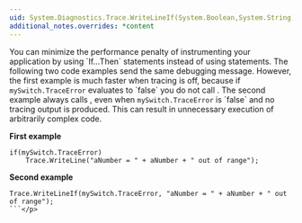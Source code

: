```yaml
---
uid: System.Diagnostics.Trace.WriteLineIf(System.Boolean,System.String)
additional_notes.overrides: *content
---
```


<p>You can minimize the performance penalty of instrumenting your application by using `If...Then` statements instead of using <xref href="System.Diagnostics.Trace.WriteLineIf(System.Boolean,System.String)"></xref> statements. The following two code examples send the same debugging message. However, the first example is much faster when tracing is off, because if <code>mySwitch.TraceError</code> evaluates to `false` you do not call <xref href="System.Diagnostics.Trace.WriteLine(System.String)"></xref>. The second example always calls <xref href="System.Diagnostics.Trace.WriteLineIf(System.Boolean,System.String)"></xref>, even when <code>mySwitch.TraceError</code> is `false` and no tracing output is produced. This can result in unnecessary execution of arbitrarily complex code.  
  
 **First example**  
  
```  
if(mySwitch.TraceError)   
    Trace.WriteLine("aNumber = " + aNumber + " out of range");  
```  
  
 **Second example**  
  
```  
Trace.WriteLineIf(mySwitch.TraceError, "aNumber = " + aNumber + " out of range");  
```</p>


